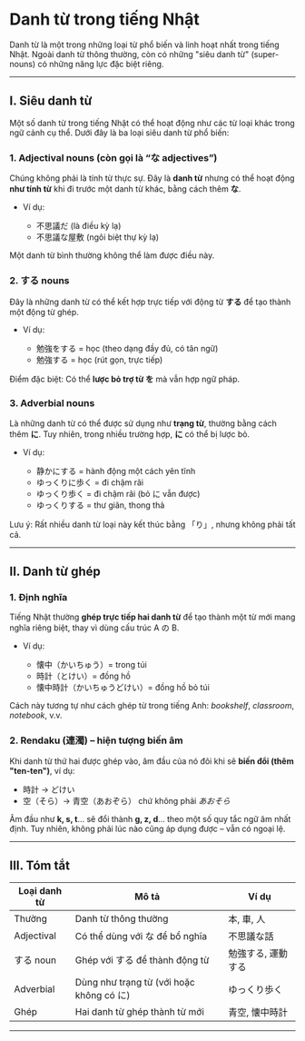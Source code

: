 # Danh từ trong tiếng Nhật

Danh từ là một trong những loại từ phổ biến và linh hoạt nhất trong tiếng Nhật. Ngoài danh từ thông thường, còn có những "siêu danh từ" (super-nouns) có những năng lực đặc biệt riêng.

---

## I. Siêu danh từ

Một số danh từ trong tiếng Nhật có thể hoạt động như các từ loại khác trong ngữ cảnh cụ thể. Dưới đây là ba loại siêu danh từ phổ biến:

### 1. Adjectival nouns (còn gọi là “な adjectives”)

Chúng không phải là tính từ thực sự. Đây là **danh từ** nhưng có thể hoạt động **như tính từ** khi đi trước một danh từ khác, bằng cách thêm **な**.

* Ví dụ:

  * 不思議だ (là điều kỳ lạ)
  * 不思議な屋敷 (ngôi biệt thự kỳ lạ)

Một danh từ bình thường không thể làm được điều này.

### 2. する nouns

Đây là những danh từ có thể kết hợp trực tiếp với động từ **する** để tạo thành một động từ ghép.

* Ví dụ:

  * 勉強をする = học (theo dạng đầy đủ, có tân ngữ)
  * 勉強する = học (rút gọn, trực tiếp)

Điểm đặc biệt: Có thể **lược bỏ trợ từ を** mà vẫn hợp ngữ pháp.

### 3. Adverbial nouns

Là những danh từ có thể được sử dụng như **trạng từ**, thường bằng cách thêm **に**. Tuy nhiên, trong nhiều trường hợp, **に** có thể bị lược bỏ.

* Ví dụ:

  * 静かにする = hành động một cách yên tĩnh
  * ゆっくりに歩く = đi chậm rãi
  * ゆっくり歩く = đi chậm rãi (bỏ に vẫn được)
  * ゆっくりする = thư giãn, thong thả

Lưu ý: Rất nhiều danh từ loại này kết thúc bằng 「り」, nhưng không phải tất cả.

---

## II. Danh từ ghép

### 1. Định nghĩa

Tiếng Nhật thường **ghép trực tiếp hai danh từ** để tạo thành một từ mới mang nghĩa riêng biệt, thay vì dùng cấu trúc A の B.

* Ví dụ:

  * 懐中（かいちゅう）= trong túi
  * 時計（とけい）= đồng hồ
  * 懐中時計（かいちゅうどけい）= đồng hồ bỏ túi

Cách này tương tự như cách ghép từ trong tiếng Anh: *bookshelf*, *classroom*, *notebook*, v.v.

### 2. Rendaku (連濁) – hiện tượng biến âm

Khi danh từ thứ hai được ghép vào, âm đầu của nó đôi khi sẽ **biến đổi (thêm "ten-ten")**, ví dụ:

* 時計 → どけい
* 空（そら）→ 青空（あおぞら） chứ không phải *あおそら*

Âm đầu như **k, s, t**... sẽ đổi thành **g, z, d**... theo một số quy tắc ngữ âm nhất định. Tuy nhiên, không phải lúc nào cũng áp dụng được – vẫn có ngoại lệ.

---

## III. Tóm tắt

| Loại danh từ | Mô tả                                   | Ví dụ      |
| ------------ | --------------------------------------- | ---------- |
| Thường       | Danh từ thông thường                    | 本, 車, 人    |
| Adjectival   | Có thể dùng với な để bổ nghĩa           | 不思議な話      |
| する noun      | Ghép với する để thành động từ            | 勉強する, 運動する |
| Adverbial    | Dùng như trạng từ (với hoặc không có に) | ゆっくり歩く     |
| Ghép         | Hai danh từ ghép thành từ mới           | 青空, 懐中時計   |

---
